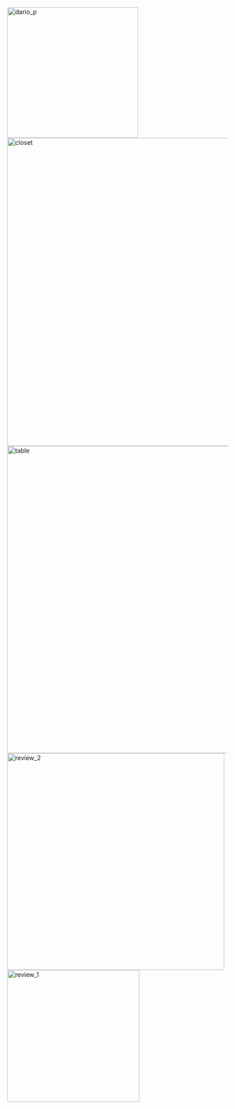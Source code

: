 <img width="299" alt="dario_p" src="https://github.com/gbigman/DarioQ/assets/22451784/6648550f-a7ec-41cf-ad6d-150b8bfa01b9">
<img width="705" alt="closet" src="https://github.com/gbigman/DarioQ/assets/22451784/da91c114-0858-4a4d-818f-8e6a43a9c7a8">
<img width="703" alt="table" src="https://github.com/gbigman/DarioQ/assets/22451784/f6c03ff6-f60f-4fb5-9f2c-8bed926a2936">
<img width="496" alt="review_2" src="https://github.com/gbigman/DarioQ/assets/22451784/e975d8bc-3e21-4b2b-9d4d-40583f86ed1d">
<img width="302" alt="review_1" src="https://github.com/gbigman/DarioQ/assets/22451784/458c7a11-60ed-443b-bda1-9a1db8a3e361">
